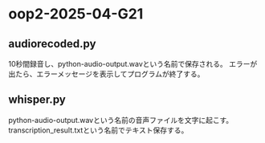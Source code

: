 # oop2-2025-04-G21

## audiorecoded.py
10秒間録音し、python-audio-output.wavという名前で保存される。
エラーが出たら、エラーメッセージを表示してプログラムが終了する。

## whisper.py
python-audio-output.wavという名前の音声ファイルを文字に起こす。
transcription_result.txtという名前でテキスト保存する。
